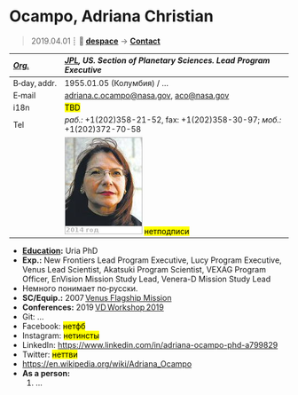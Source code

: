 # Ocampo, Adriana Christian
> 2019.04.01 ┊ **🚀 [despace](index.md)** → **[Contact](contact.md)**

|*[Org.](contact.md)*|*[JPL](03_jpl.md), US. Section of Planetary Sciences. Lead Program Executive*|
|:--|:--|
|B‑day, addr.| 1955.01.05 (Колумбия) / … |
|E‑mail| <adriana.c.ocampo@nasa.gov>, <aco@nasa.gov> |
|i18n| <mark>TBD</mark> |
|Tel|*раб.:* +1(202)358-21-52, fax: +1(202)358-30-97; *моб.:* +1(202)372-70-58 |
|| ![](f/contact/o/ocampo_001_photo.jpg) <mark>нетподписи</mark> |

   - **[Education](edu.md):** Uria PhD
   - **Exp.:** New Frontiers Lead Program Executive, Lucy Program Executive, Venus Lead Scientist, Akatsuki Program Scientist, VEXAG Program Officer, EnVision Mission Study Lead, Venera-D Mission Study Lead
   - Немного понимает по‑русски.
   - **SC/Equip.:** 2007 [Venus Flagship Mission](venus_flagship_mission.md)
   - **Conferences:** 2019 [VD Workshop 2019](vdws2019.md)
   - Git: …
   - Facebook: <mark>нетфб</mark>
   - Instagram: <mark>нетинсты</mark>
   - LinkedIn: <https://www.linkedin.com/in/adriana-ocampo-phd-a799829>
   - Twitter: <mark>неттви</mark>
   - <https://en.wikipedia.org/wiki/Adriana_Ocampo>
   - **As a person:**
      1. …
